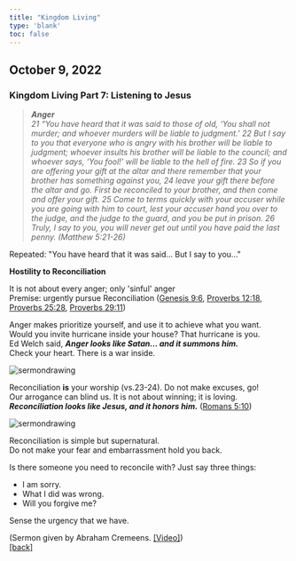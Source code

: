 ```yaml
---
title: "Kingdom Living"
type: 'blank'
toc: false
---
```


## October 9, 2022
### Kingdom Living Part 7: Listening to Jesus

>_**Anger**_  
>_21 “You have heard that it was said to those of old, ‘You shall not murder; and whoever murders will be liable to judgment.’ 22 But I say to you that everyone who is angry with his brother will be liable to judgment; whoever insults his brother will be liable to the council; and whoever says, ‘You fool!’ will be liable to the hell of fire. 23 So if you are offering your gift at the altar and there remember that your brother has something against you, 24 leave your gift there before the altar and go. First be reconciled to your brother, and then come and offer your gift. 25 Come to terms quickly with your accuser while you are going with him to court, lest your accuser hand you over to the judge, and the judge to the guard, and you be put in prison. 26 Truly, I say to you, you will never get out until you have paid the last penny. (Matthew 5:21-26)_

Repeated: "You have heard that it was said... But I say to you..."

**Hostility to Reconciliation**

It is not about every anger; only 'sinful' anger\
Premise: urgently pursue Reconciliation ([Genesis 9:6](https://www.biblegateway.com/passage/?search=Genesis+9%3A6&version=ESV), [Proverbs 12:18](https://www.biblegateway.com/passage/?search=Proverbs+12%3A18&version=ESV), [Proverbs 25:28](https://www.biblegateway.com/passage/?search=Proverbs+25%3A28&version=ESV), [Proverbs 29:11](https://www.biblegateway.com/passage/?search=Proverbs+29%3A11&version=ESV))

Anger makes prioritize yourself, and use it to achieve what you want.\
Would you invite hurricane inside your house? That hurricane is you.\
Ed Welch said, **_Anger looks like Satan... and it summons him._**\
Check your heart. There is a war inside.

![sermondrawing](/downward.jpeg)

Reconciliation **is** your worship (vs.23-24). Do not make excuses, go!\
Our arrogance can blind us. It is not about winning; it is loving.\
**_Reconciliation looks like Jesus, and it honors him._** ([Romans 5:10](https://www.biblegateway.com/passage/?search=Romans+5%3A10&version=ESV))

![sermondrawing](/upward.jpeg)

Reconciliation is simple but supernatural.\
Do not make your fear and embarrassment hold you back.

Is there someone you need to reconcile with? Just say three things:
* I am sorry.
* What I did was wrong.
* Will you forgive me?

Sense the urgency that we have.

(Sermon given by Abraham Cremeens. [[Video]](https://youtu.be/tBnqfSVAjqU?t=830))\
[[back]](../../personal)
